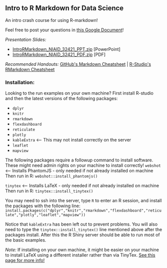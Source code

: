 ## Intro to R Markdown for Data Science

An intro crash course for using R-markdown!

Feel free to post your questions in [this Google Document](https://docs.google.com/document/d/1C0G0qHdxPKC_tUsb8OtlATDN0Zslb4T2xeWjZ9dyGMI/edit?usp=sharing)!


*Presentation Slides:*
* [IntroRMarkdown_NIAID_32421_PPT.zip](IntroRMarkdown_NIAID_32421_PPT.zip) [PowerPoint]
* [IntroRMarkdown_NIAID_32421_PDF.zip](IntroRMarkdown_NIAID_32421_PDF.zip) [PDF]

*Recommended Handouts:* [GitHub's Markdown Cheatsheet](https://guides.github.com/pdfs/markdown-cheatsheet-online.pdf) | [R-Studio's RMarkdown Cheatsheet](https://github.com/rstudio/cheatsheets/raw/master/rmarkdown-2.0.pdf)

### Installation:
Looking to the run examples on your own machine? First install R-studio and then the latest versions of the following packages:

* `dplyr`
* `knitr`
* `rmarkdown`
* `flexdashboard`
* `reticulate`
* `plotly`
* `kableExtra` <-- This may not install correctly on the server
* `leaflet`
* `mapview`

The following packages require a followup command to install software. These might need admin rights on your machine to install correctly! 
`webshot` <-- Installs PhantomJS - only needed if not already installed on machine
Then run in R: `webshot::install_phantomjs()` 

`tinytex` <-- Installs LaTeX - only needed if not already installed on machine
Then run in R: `tinytex::install_tinytex()`

You may need to ssh into the server, type `R` to enter an R session, and install the packages with the following line:
`install.packages(c("dplyr","knitr","rmarkdown","flexdashboard","reticulate","plotly","leaflet","mapview"))`

Notice that `kableExtra` has been left out to prevent problems. You will also need to type the `tinytex::install_tinytex()` line mentioned above after the packages install. After this the R Shiny server should be able to run most of the basic examples.

*Note:* If installing on your own machine, it might be easier on your machine to install LaTeX using a different installer rather than via TinyTex. [See this page for more info!](https://latex-tutorial.com/installation/) 
